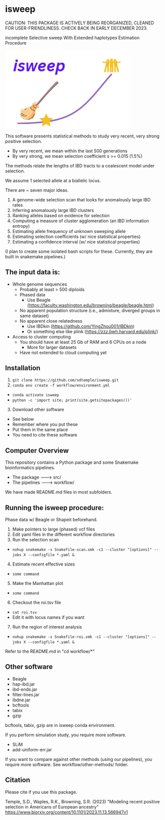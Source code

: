 # isweep 

CAUTION: THIS PACKAGE IS ACTIVELY BEING REORGANIZED, CLEANED FOR USER-FRIENDLINESS. 
CHECK BACK IN EARLY DECEMBER 2023.

incomplete Selective sweep With Extended haplotypes Estimation Procedure

<img src="isweep-icon.png" align="center" width="400px"/>

This software presents statistical methods to study very recent, very strong positive selection.
- By very recent, we mean within the last 500 generations
- By very strong, we mean selection coefficient s >= 0.015 (1.5%)

The methods relate the lengths of IBD tracts to a coalescent model under selection. 

We assume 1 selected allele at a biallelic locus.

There are ~ seven major ideas.

1. A genome-wide selection scan that looks for anomalously large IBD rates
2. Inferring anomalously large IBD clusters
3. Ranking alleles based on evidence for selection
4. Computing a measure of cluster agglomeration (an IBD information entropy)
5. Estimating allele frequency of unknown sweeping allele
6. Estimating selection coefficients (w/ nice statistical properties)
7. Estimating a confidence interval (w/ nice statistical properties)

(I plan to create some isolated bash scripts for these.
Currently, they are built in snakemake pipelines.)

## The input data is:

- Whole genome sequences
  - Probably at least > 500 diploids
  - Phased data
    - Use Beagle (https://faculty.washington.edu/browning/beagle/beagle.html)
  - No apparent population structure (i.e., admixture, diverged groups in same dataset)
  - No apparent close relatedness
    - Use IBDkin (https://github.com/YingZhou001/IBDkin)
    - Or something else like plink (https://zzz.bwh.harvard.edu/plink/)
- Access to cluster computing
  - You should have at least 25 Gb of RAM and 6 CPUs on a node
    - More for larger datasets
  - Have not extended to cloud computing yet

## Installation

1. ` git clone https://github.com/sdtemple/isweep.git `
2. ` conda env create -f workflow/environment.yml `
  - ` conda activate isweep `
  - ` python -c 'import site; print(site.getsitepackages())' `
3. Download other software
  - See below
  - Remember where you put these
  - Put them in the same place
  - You need to cite these software

## Computer Overview

This repository contains a Python package and some Snakemake bioinformatics pipelines.
- The package ---> src/
- The pipelines ---> workflow/

We have made README.md files in most subfolders.

## Running the isweep procedure:

Phase data w/ Beagle or Shapeit beforehand.

1. Make pointers to large (phased) vcf files
2. Edit yaml files in the different workflow directories
3. Run the selection scan
- ` nohup snakemake -s Snakefile-scan.smk -c1 --cluster "[options]" --jobs X --configfile *.yaml & `
4. Estimate recent effective sizes
- ` some command `
5. Make the Manhattan plot
- ` some command `
6. Checkout the roi.tsv file
  - ` cat roi.tsv `
  - Edit it with locus names if you want
7. Run the region of interest analysis
  - ` nohup snakemake -s Snakefile-roi.smk -c1 --cluster "[options]" --jobs X --configfile *.yaml & `

Refer to the README.md in "cd workflow/*"

## Other software

- Beagle
- hap-ibd.jar
- ibd-ends.jar
- filter-lines.jar
- ibdne.jar
- bcftools
- tabix
- gzip

bcftools, tabix, gzip are in isweep conda environment.

If you perform simulation study, you require more software.
- SLiM
- add-uniform-err.jar

If you want to compare against other methods (using our pipelines), you require more software.
See workflow/other-methods/ folder.


## Citation

Please cite if you use this package.

Temple, S.D., Waples, R.K., Browning, S.R. (2023) "Modeling recent positive selection in Americans of European ancestry"
https://www.biorxiv.org/content/10.1101/2023.11.13.566947v1
